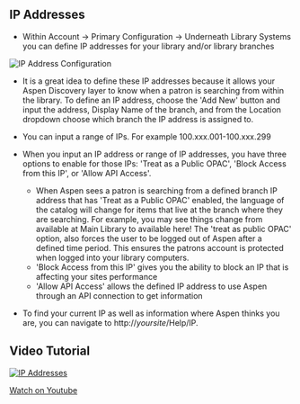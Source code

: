 ## IP Addresses

- Within Account -> Primary Configuration -> Underneath Library Systems you can define IP addresses for your library and/or library branches

![IP Address Configuration](/manual/images/IP-Addresses.png)

- It is a great idea to define these IP addresses because it allows your Aspen Discovery layer to know when a patron is searching from within the library. To define an IP address, choose the 'Add New' button and input the address, Display Name of the branch, and from the Location dropdown choose which branch the IP address is assigned to. 

- You can input a range of IPs. For example 100.xxx.001-100.xxx.299

- When you input an IP address or range of IP addresses, you have three options to enable for those IPs: 'Treat as a Public OPAC',
'Block Access from this IP', or 'Allow API Access'. 
  - When Aspen sees a patron is searching from a defined branch IP address that has 'Treat as a Public OPAC' enabled, the language of the   catalog will change for items that live at the branch where they are searching. For example, you may see things change from available at Main Library to available here! The 'treat as public OPAC' option, also forces the user to be logged out of Aspen after a defined time period. This ensures the patrons account is protected when logged into your library computers.
  - 'Block Access from this IP' gives you the ability to block an IP that is affecting your sites performance
  - 'Allow API Access' allows the defined IP address to use Aspen through an API connection to get information 

- To find your current IP as well as information where Aspen thinks you are, you can navigate to http://_yoursite_/Help/IP. 

## Video Tutorial

[![IP Addresses](/manual/images/IP-Addresses.jpg)](https://youtu.be/BHVNk5EPBOc)

[Watch on Youtube](https://youtu.be/BHVNk5EPBOc)
